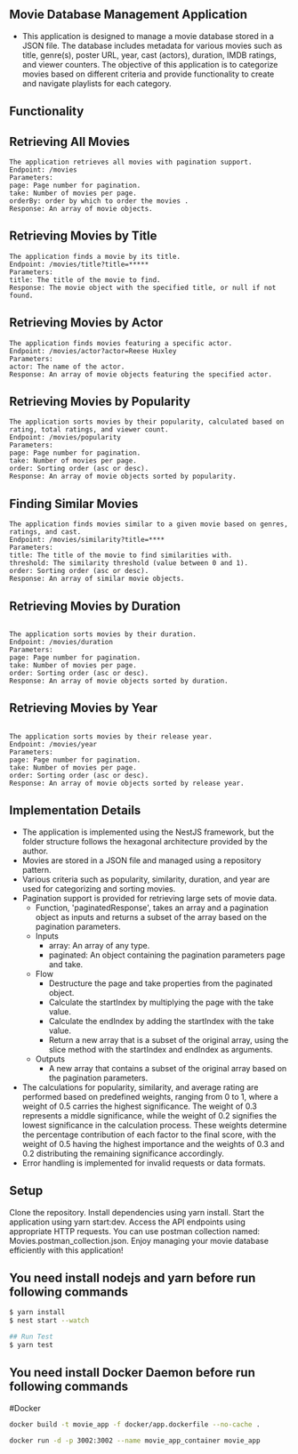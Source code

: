 
## Movie Database Management Application
* This application is designed to manage a movie database stored in a JSON file. The database includes metadata for various movies such as title, genre(s), poster URL, year, cast (actors), duration, IMDB ratings, and viewer counters. The objective of this application is to categorize movies based on different criteria and provide functionality to create and navigate playlists for each category.

## Functionality
## Retrieving All Movies
```
The application retrieves all movies with pagination support.
Endpoint: /movies
Parameters:
page: Page number for pagination.
take: Number of movies per page.
orderBy: order by which to order the movies .
Response: An array of movie objects.

```
## Retrieving Movies by Title
```
The application finds a movie by its title.
Endpoint: /movies/title?title=*****
Parameters:
title: The title of the movie to find.
Response: The movie object with the specified title, or null if not found.

```
## Retrieving Movies by Actor
```
The application finds movies featuring a specific actor.
Endpoint: /movies/actor?actor=Reese Huxley
Parameters:
actor: The name of the actor.
Response: An array of movie objects featuring the specified actor.
```
## Retrieving Movies by Popularity

```
The application sorts movies by their popularity, calculated based on rating, total ratings, and viewer count.
Endpoint: /movies/popularity
Parameters:
page: Page number for pagination.
take: Number of movies per page.
order: Sorting order (asc or desc).
Response: An array of movie objects sorted by popularity.
```
## Finding Similar Movies
```
The application finds movies similar to a given movie based on genres, ratings, and cast.
Endpoint: /movies/similarity?title=****
Parameters:
title: The title of the movie to find similarities with.
threshold: The similarity threshold (value between 0 and 1).
order: Sorting order (asc or desc).
Response: An array of similar movie objects.
```
## Retrieving Movies by Duration
```

The application sorts movies by their duration.
Endpoint: /movies/duration
Parameters:
page: Page number for pagination.
take: Number of movies per page.
order: Sorting order (asc or desc).
Response: An array of movie objects sorted by duration.
```
## Retrieving Movies by Year
```

The application sorts movies by their release year.
Endpoint: /movies/year
Parameters:
page: Page number for pagination.
take: Number of movies per page.
order: Sorting order (asc or desc).
Response: An array of movie objects sorted by release year.
```
## Implementation Details
* The application is implemented using the NestJS framework, but the folder structure follows the hexagonal architecture provided by the author.
* Movies are stored in a JSON file and managed using a repository pattern.
* Various criteria such as popularity, similarity, duration, and year are used for categorizing and sorting movies.
* Pagination support is provided for retrieving large sets of movie data. 
    * Function, 'paginatedResponse', takes an array and a pagination object as inputs and returns a subset of the array based on the pagination parameters. 
    * Inputs
        * array: An array of any type.
        * paginated: An object containing the pagination parameters page and take.
    * Flow
        * Destructure the page and take properties from the paginated object.
        * Calculate the startIndex by multiplying the page with the take value.
        * Calculate the endIndex by adding the startIndex with the take value.
        * Return a new array that is a subset of the original array, using the slice method with the startIndex and endIndex as arguments.
    * Outputs
        * A new array that contains a subset of the original array based on the pagination parameters.
* The calculations for popularity, similarity, and average rating are performed based on predefined weights, ranging from 0 to 1, where a weight of 0.5 carries the highest significance. The weight of 0.3 represents a middle significance, while the weight of 0.2 signifies the lowest significance in the calculation process. These weights determine the percentage contribution of each factor to the final score, with the weight of 0.5 having the highest importance and the weights of 0.3 and 0.2 distributing the remaining significance accordingly.
* Error handling is implemented for invalid requests or data formats.
## Setup
Clone the repository.
Install dependencies using yarn install.
Start the application using yarn start:dev.
Access the API endpoints using appropriate HTTP requests. You can use postman collection named: Movies.postman_collection.json.
Enjoy managing your movie database efficiently with this application!

## You need install nodejs and yarn before run following commands
```bash
$ yarn install
$ nest start --watch

## Run Test
$ yarn test
```



## You need install Docker Daemon before run following commands
#Docker
```sh 
docker build -t movie_app -f docker/app.dockerfile --no-cache .

docker run -d -p 3002:3002 --name movie_app_container movie_app

```